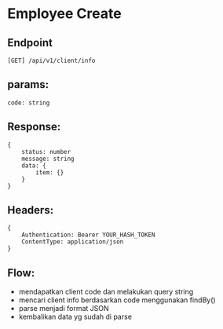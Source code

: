 # Employee Create

## Endpoint
```
[GET] /api/v1/client/info
```

## params:

```
code: string

```

## Response:

```
{
    status: number
    message: string
    data: {
        item: {}
    }
}
```

## Headers:

```
{
    Authentication: Bearer YOUR_HASH_TOKEN
    ContentType: application/json
}
```

## Flow:

- mendapatkan client code dan melakukan query string
- mencari client info berdasarkan code menggunakan findBy()
- parse menjadi format JSON
- kembalikan data yg sudah di parse
